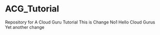 # ACG_Tutorial
Repository for A Cloud Guru Tutorial
This is Change No1
Hello Cloud Gurus
Yet another change
